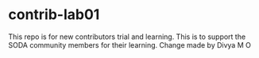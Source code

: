 # contrib-lab01
This repo is for new contributors trial and learning. This is to support the SODA community members for their learning.
Change made by Divya M O
